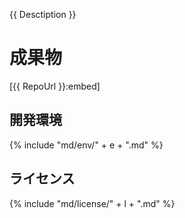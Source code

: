 {{ Desctiption }}

<!-- more -->

# 成果物

[{{ RepoUrl }}:embed]

## 開発環境

{% include "md/env/" + e + ".md" %}

## ライセンス

{% include "md/license/" + l + ".md" %}


